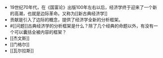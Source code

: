 - 19世纪70年代，在《国富论》出版100年左右以后，经济学终于迎来了一个新的高潮，也就是边际革命。又称为[[新古典经济学]]
- 贡献是引入了边际的概念，提供了经济学全新的分析框架。
- #[[问题]]古典经济学的分析框架是什么？除了几个经典的命题以外，有没有一个可以囊括全被内容的框架？
- [[杰文斯]]
- [[门格尔]]
- [[瓦尔拉斯]]
